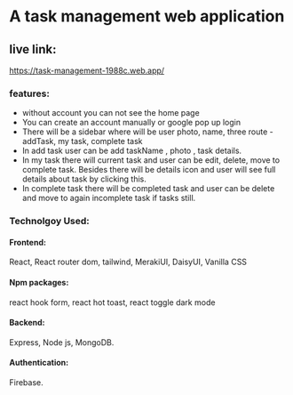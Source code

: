 # A task management web application


## live link:

 https://task-management-1988c.web.app/

### features:

* without account you can not see the home page
* You can create an account manually or google pop up login
* There will be a sidebar where will be user photo, name, three route - addTask, my task, complete task
* In add task user can be add taskName , photo , task details.
* In my task there will current task and user can be edit, delete, move to complete task. Besides there will be details icon and user will see full details about task by clicking this.
* In complete task there will be completed task and user can be delete and move to again incomplete task if tasks still.

### Technolgoy Used:

<h4>Frontend:</h4> React, React router dom, tailwind, MerakiUI, DaisyUI, Vanilla CSS
<h4>Npm packages:</h4> react hook form, react hot toast, react toggle dark mode
<h4>Backend:</h4> Express, Node js, MongoDB.
<h4>Authentication:</h4> Firebase.